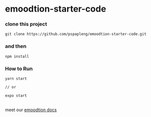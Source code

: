 # emoodtion-starter-code

### clone this project
```
git clone https://github.com/pspapleng/emoodtion-starter-code.git
```
### and then
```
npm install
```
### How to Run
```
yarn start

// or

expo start
```


\
meet our [emoodtion docs]

[emoodtion docs]: https://tangy-seed-508.notion.site/emoodtion-docs-26bab2b0f2224cbabf316dc2ecb4105b
